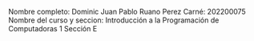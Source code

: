 Nombre completo:                Dominic Juan Pablo Ruano Perez
Carné:                          202200075
Nombre del curso y seccion:     Introducción a la Programación de Computadoras 1 Sección E
